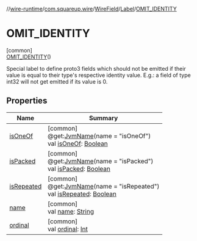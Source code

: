 //[wire-runtime](../../../../../index.md)/[com.squareup.wire](../../../index.md)/[WireField](../../index.md)/[Label](../index.md)/[OMIT_IDENTITY](index.md)

# OMIT_IDENTITY

[common]\
[OMIT_IDENTITY](index.md)()

Special label to define proto3 fields which should not be emitted if their value is equal to their type's respective identity value. E.g.: a field of type int32 will not get emitted if its value is 0.

## Properties

| Name | Summary |
|---|---|
| [isOneOf](../is-one-of.md) | [common]<br>@get:[JvmName](https://kotlinlang.org/api/latest/jvm/stdlib/kotlin.jvm/-jvm-name/index.html)(name = "isOneOf")<br>val [isOneOf](../is-one-of.md): [Boolean](https://kotlinlang.org/api/latest/jvm/stdlib/kotlin/-boolean/index.html) |
| [isPacked](../is-packed.md) | [common]<br>@get:[JvmName](https://kotlinlang.org/api/latest/jvm/stdlib/kotlin.jvm/-jvm-name/index.html)(name = "isPacked")<br>val [isPacked](../is-packed.md): [Boolean](https://kotlinlang.org/api/latest/jvm/stdlib/kotlin/-boolean/index.html) |
| [isRepeated](../is-repeated.md) | [common]<br>@get:[JvmName](https://kotlinlang.org/api/latest/jvm/stdlib/kotlin.jvm/-jvm-name/index.html)(name = "isRepeated")<br>val [isRepeated](../is-repeated.md): [Boolean](https://kotlinlang.org/api/latest/jvm/stdlib/kotlin/-boolean/index.html) |
| [name](../-r-e-q-u-i-r-e-d/index.md#-372974862%2FProperties%2F-1082500773) | [common]<br>val [name](../-r-e-q-u-i-r-e-d/index.md#-372974862%2FProperties%2F-1082500773): [String](https://kotlinlang.org/api/latest/jvm/stdlib/kotlin/-string/index.html) |
| [ordinal](../-r-e-q-u-i-r-e-d/index.md#-739389684%2FProperties%2F-1082500773) | [common]<br>val [ordinal](../-r-e-q-u-i-r-e-d/index.md#-739389684%2FProperties%2F-1082500773): [Int](https://kotlinlang.org/api/latest/jvm/stdlib/kotlin/-int/index.html) |
